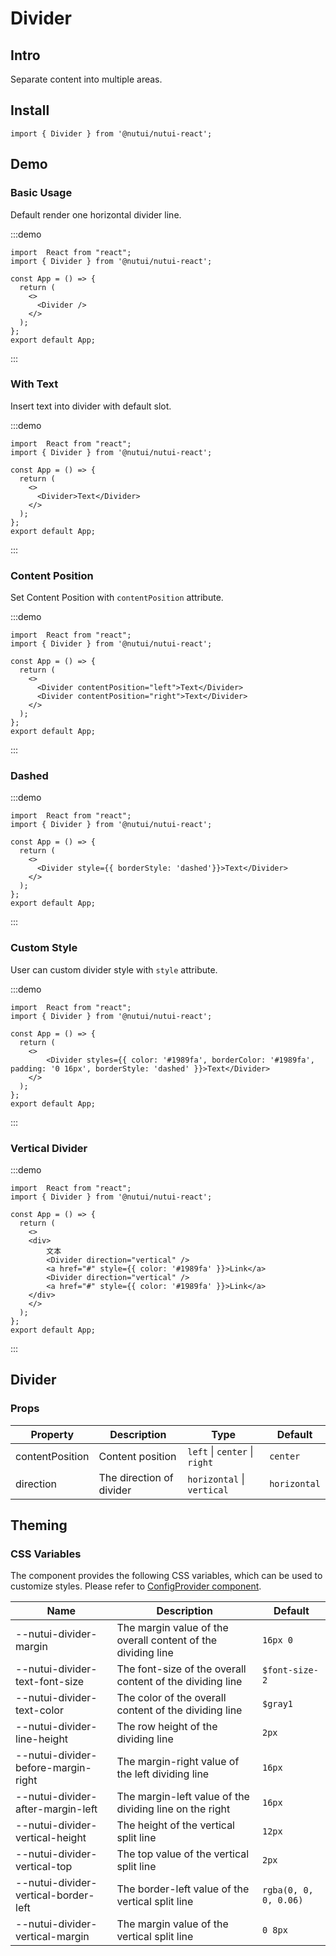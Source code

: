 # Divider

## Intro

Separate content into multiple areas.

## Install

```tsx
import { Divider } from '@nutui/nutui-react';
```

## Demo

### Basic Usage

Default render one horizontal divider line.

:::demo

```tsx
import  React from "react";
import { Divider } from '@nutui/nutui-react';

const App = () => {
  return (
    <>
      <Divider />
    </>
  );
};
export default App;
```

:::

### With Text

Insert text into divider with default slot.

:::demo

```tsx
import  React from "react";
import { Divider } from '@nutui/nutui-react';

const App = () => {
  return (
    <>
      <Divider>Text</Divider>
    </>
  );
};
export default App;
```

:::

### Content Position

Set Content Position with `contentPosition` attribute.

:::demo

```tsx
import  React from "react";
import { Divider } from '@nutui/nutui-react';

const App = () => {
  return (
    <>
      <Divider contentPosition="left">Text</Divider>
      <Divider contentPosition="right">Text</Divider>
    </>
  );
};
export default App;
```

:::

### Dashed

:::demo

```tsx
import  React from "react";
import { Divider } from '@nutui/nutui-react';

const App = () => {
  return (
    <>
      <Divider style={{ borderStyle: 'dashed'}}>Text</Divider>
    </>
  );
};
export default App;
```

:::

### Custom Style

User can custom divider style with `style` attribute.

:::demo

```tsx
import  React from "react";
import { Divider } from '@nutui/nutui-react';

const App = () => {
  return (
    <>
        <Divider styles={{ color: '#1989fa', borderColor: '#1989fa', padding: '0 16px', borderStyle: 'dashed' }}>Text</Divider>
    </>
  );
};
export default App;
```

:::

### Vertical Divider

:::demo

```tsx
import  React from "react";
import { Divider } from '@nutui/nutui-react';

const App = () => {
  return (
    <>
    <div>
        文本
        <Divider direction="vertical" />
        <a href="#" style={{ color: '#1989fa' }}>Link</a>
        <Divider direction="vertical" />
        <a href="#" style={{ color: '#1989fa' }}>Link</a>
    </div>
    </>
  );
};
export default App;
```

:::

## Divider

### Props

| Property | Description | Type | Default |
| --- | --- | --- | --- |
| contentPosition | Content position  |  `left` \| `center` \| `right` | `center` |
| direction | The direction of divider  | `horizontal` \| `vertical` | `horizontal` |

## Theming

### CSS Variables

The component provides the following CSS variables, which can be used to customize styles. Please refer to [ConfigProvider component](#/en-US/component/configprovider).

| Name | Description | Default |
| --- | --- | --- |
| \--nutui-divider-margin | The margin value of the overall content of the dividing line | `16px 0` |
| \--nutui-divider-text-font-size | The font-size of the overall content of the dividing line | `$font-size-2` |
| \--nutui-divider-text-color | The color of the overall content of the dividing line | `$gray1` |
| \--nutui-divider-line-height | The row height of the dividing line | `2px` |
| \--nutui-divider-before-margin-right | The margin-right value of the left dividing line | `16px` |
| \--nutui-divider-after-margin-left | The margin-left value of the dividing line on the right | `16px` |
| \--nutui-divider-vertical-height | The height of the vertical split line | `12px` |
| \--nutui-divider-vertical-top | The top value of the vertical split line | `2px` |
| \--nutui-divider-vertical-border-left | The border-left value of the vertical split line | `rgba(0, 0, 0, 0.06)` |
| \--nutui-divider-vertical-margin | The margin value of the vertical split line | `0 8px` |